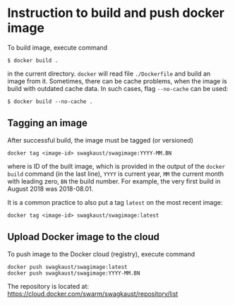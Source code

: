 # Instruction to build and push docker image

To build image, execute command

    $ docker build .

in the current directory. `docker` will read file `./Dockerfile` and build an
image from it.
Sometimes, there can be cache problems, when the image is build with outdated
cache data. In such cases, flag `--no-cache` can be used:

    $ docker build --no-cache .


## Tagging an image

After successful build, the image must be tagged (or versioned)

	docker tag <image-id> swagkaust/swagimage:YYYY-MM.BN

where <image-id> is ID of the built image, which is provided in the output of
the `docker build` command (in the last line), `YYYY` is current year,
`MM` the current month with leading zero, `BN` the build number.
For example, the very first build in August 2018 was 2018-08.01.

It is a common practice to also put a tag `latest` on the most recent image:

    docker tag <image-id> swagkaust/swagimage:latest 


## Upload Docker image to the cloud

To push image to the Docker cloud (registry), execute command

    docker push swagkaust/swagimage:latest
    docker push swagkaust/swagimage:YYYY-MM.BN

The repository is located at:
https://cloud.docker.com/swarm/swagkaust/repository/list

